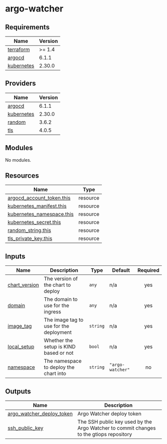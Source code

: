 # argo-watcher

<!-- BEGINNING OF PRE-COMMIT-TERRAFORM DOCS HOOK -->
## Requirements

| Name | Version |
|------|---------|
| <a name="requirement_terraform"></a> [terraform](#requirement\_terraform) | >= 1.4 |
| <a name="requirement_argocd"></a> [argocd](#requirement\_argocd) | 6.1.1 |
| <a name="requirement_kubernetes"></a> [kubernetes](#requirement\_kubernetes) | 2.30.0 |

## Providers

| Name | Version |
|------|---------|
| <a name="provider_argocd"></a> [argocd](#provider\_argocd) | 6.1.1 |
| <a name="provider_kubernetes"></a> [kubernetes](#provider\_kubernetes) | 2.30.0 |
| <a name="provider_random"></a> [random](#provider\_random) | 3.6.2 |
| <a name="provider_tls"></a> [tls](#provider\_tls) | 4.0.5 |

## Modules

No modules.

## Resources

| Name | Type |
|------|------|
| [argocd_account_token.this](https://registry.terraform.io/providers/oboukili/argocd/6.1.1/docs/resources/account_token) | resource |
| [kubernetes_manifest.this](https://registry.terraform.io/providers/hashicorp/kubernetes/2.30.0/docs/resources/manifest) | resource |
| [kubernetes_namespace.this](https://registry.terraform.io/providers/hashicorp/kubernetes/2.30.0/docs/resources/namespace) | resource |
| [kubernetes_secret.this](https://registry.terraform.io/providers/hashicorp/kubernetes/2.30.0/docs/resources/secret) | resource |
| [random_string.this](https://registry.terraform.io/providers/hashicorp/random/latest/docs/resources/string) | resource |
| [tls_private_key.this](https://registry.terraform.io/providers/hashicorp/tls/latest/docs/resources/private_key) | resource |

## Inputs

| Name | Description | Type | Default | Required |
|------|-------------|------|---------|:--------:|
| <a name="input_chart_version"></a> [chart\_version](#input\_chart\_version) | The version of the chart to deploy | `any` | n/a | yes |
| <a name="input_domain"></a> [domain](#input\_domain) | The domain to use for the ingress | `any` | n/a | yes |
| <a name="input_image_tag"></a> [image\_tag](#input\_image\_tag) | The image tag to use for the deployment | `string` | n/a | yes |
| <a name="input_local_setup"></a> [local\_setup](#input\_local\_setup) | Whether the setup is KIND based or not | `bool` | n/a | yes |
| <a name="input_namespace"></a> [namespace](#input\_namespace) | The namespace to deploy the chart into | `string` | `"argo-watcher"` | no |

## Outputs

| Name | Description |
|------|-------------|
| <a name="output_argo_watcher_deploy_token"></a> [argo\_watcher\_deploy\_token](#output\_argo\_watcher\_deploy\_token) | Argo Watcher deploy token |
| <a name="output_ssh_public_key"></a> [ssh\_public\_key](#output\_ssh\_public\_key) | The SSH public key used by the Argo Watcher to commit changes to the gtiops repository |
<!-- END OF PRE-COMMIT-TERRAFORM DOCS HOOK -->
